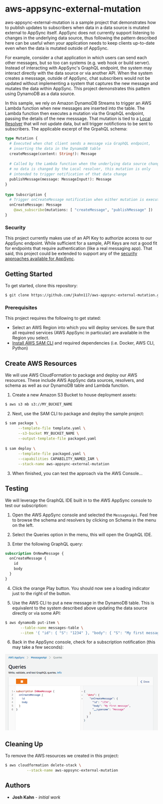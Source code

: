 # aws-appsync-external-mutation

aws-appsync-external-mutation is a sample project that demonstrates how to publish updates to subscribers when data in a data source is mutated external to AppSync itself. AppSync does not currently support listening to changes in the underlying data source, thus following the pattern described here can be useful when your application needs to keep clients up-to-date even when the data is mutated outside of AppSync.

For example, consider a chat application in which users can send each other messages, but so too can systems (e.g. web hook or build server). Instead of interacting with AppSync's GraphQL endpoint, the system may interact directly with the data source or via another API. When the system creates a messsage, outside of AppSync, chat subscribers would not be updated without implementing a system that captures the new message and mutates the data within AppSync. This project demonstrates this pattern using DynamoDB as a data source.

In this sample, we rely on Amazon DynamoDB Streams to trigger an AWS Lambda function when new messages are inserted into the table. The Lambda function then executes a mutation via the GraphQL endpoint, passing the details of the new messsage. That mutation is tied to a [Local Resolver](https://docs.aws.amazon.com/appsync/latest/devguide/tutorial-local-resolvers.html) that will not update data, but will trigger notifictions to be sent to subscribers. The applicable excerpt of the GrpahQL schema:

``` graphql
type Mutation {
  # Executed when chat client sends a message via GraphQL endpoint,
  # inserting the data in the DynamoDB table
  createMessage(content: String!): Message

  # Called by the Lambda function when the underlying data source changes,
  # no data is changed by the Local resolver, this mutation is only
  # intended to trigger notification of that data change
  publishMessage(message: MessageInput!): Message
}

type Subscription {
  # Trigger onCreateMessage notification when either mutation is executed
  onCreateMessage: Message
    @aws_subscribe(mutations: [ "createMessage", "publishMessage" ])
}
```

### Security

This project currently makes use of an API Key to authorize access to our AppSync endpoint. While sufficient for a sample, API Keys are not a good fit for endpoints that require authentication (like a real messaging app). That said, this project could be extended to support any of the [security approaches available for AppSync](https://docs.aws.amazon.com/appsync/latest/devguide/security.html).

## Getting Started

To get started, clone this repository:

``` bash
$ git clone https://github.com/jkahn117/aws-appsync-external-mutation.git
```

### Prerequisites

This project requires the following to get stated:

* Select an AWS Region into which you will deploy services. Be sure that all required services (AWS AppSync in particular) are available in the Region you select.
* [Install AWS SAM CLI](https://github.com/awslabs/aws-sam-cli/blob/develop/docs/installation.rst) and required dependencies (i.e. Docker, AWS CLI, Python)

## Create AWS Resources

We will use AWS CloudFormation to package and deploy our AWS resources. These include AWS AppSync data sources, resolvers, and schema as well as our DynamoDB table and Lambda function.

1. Create a new Amazon S3 Bucket to house deployment assets:

``` bash
$ aws s3 mb s3://MY_BUCKET_NAME
```

2. Next, use the SAM CLI to package and deploy the sample project:

``` bash
$ sam package \
      --template-file template.yaml \
      --s3-bucket MY_BUCKET_NAME \
      --output-template-file packaged.yaml

$ sam deploy \
      --template-file packaged.yaml \
      --capabilities CAPABILITY_NAMED_IAM \
      --stack-name aws-appsync-external-mutation
```

3. When finished, you can test the approach via the AWS Console...

## Testing

We will leverage the GraphQL IDE built in to the AWS AppSync console to test our subscription:

1. Open the AWS AppSync console and selected the `MessagesApi`. Feel free to browse the schema and resolvers by clicking on Schema in the menu on the left.

2. Select the Queries option in the menu, this will open the GraphQL IDE.

3. Enter the following GraphQL query:

``` graphql
subscription OnNewMessage {
  onCreateMessage {
    id
    body
  }
}
```

4. Click the orange Play button. You should now see a loading indicator just to the right of the button.

5. Use the AWS CLI to put a new message in the DynamoDB table. This is equivalent to the system described above updating the data source directly or via some API:

``` bash
$ aws dynamodb put-item \
       --table-name messages-table \
       --item '{ "id": { "S": "1234" }, "body": { "S": "My first message" } }'
```

6. Back in the AppSync console, check for a subscription notification (this may take a few seconds):

![AWS AppSync Notification](./images/appsync-external-mutation-subscription.png)


## Cleaning Up

To remove the AWS resources we created in this project:

``` bash
$ aws cloudformation delete-stack \
	      --stack-name aws-appsync-external-mutation
```

## Authors

* **Josh Kahn** - *initial work*